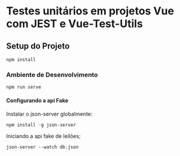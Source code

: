 # Testes unitários em projetos Vue com JEST e Vue-Test-Utils

## Setup do Projeto
```
npm install
```

### Ambiente de Desenvolvimento
```
npm run serve
```

#### Configurando a api Fake

Instalar o json-server globalmente:

```
npm install -g json-server
```

Iniciando a api fake de leilões;

```
json-server --watch db.json
```


